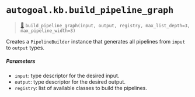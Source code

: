 # `autogoal.kb.build_pipeline_graph`

> [📝](https://github.com/autogoal/autogoal/blob/main/autogoal/kb/_algorithm.py#L74)
> `build_pipeline_graph(input, output, registry, max_list_depth=3, max_pipeline_width=3)`

Creates a `PipelineBuilder` instance that generates all pipelines
from `input` to `output` types.

##### Parameters

- `input`: type descriptor for the desired input.
- `output`: type descriptor for the desired output.
- `registry`: list of available classes to build the pipelines.
